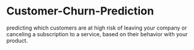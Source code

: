 # Customer-Churn-Prediction
predicting which customers are at high risk of leaving your company or canceling a subscription to a service, based on their behavior with your product.
